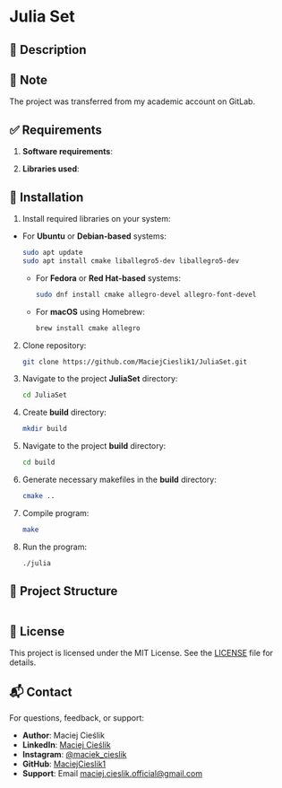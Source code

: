 # Julia Set


## 📜 Description


## 📝 Note

The project was transferred from my academic account on GitLab.

## ✅ Requirements

1. **Software requirements**:


2. **Libraries used**:


## 💾 Installation

1. Install required libraries on your system:
- For **Ubuntu** or **Debian-based** systems:
    ```sh
    sudo apt update
    sudo apt install cmake liballegro5-dev liballegro5-dev
    ```
  - For **Fedora** or **Red Hat-based** systems:
    ```sh
    sudo dnf install cmake allegro-devel allegro-font-devel
    ```
  - For **macOS** using Homebrew:
    ```sh
    brew install cmake allegro
    ```

2. Clone repository:
   ```sh
   git clone https://github.com/MaciejCieslik1/JuliaSet.git
   ```

4. Navigate to the project **JuliaSet** directory:
    ```sh
    cd JuliaSet
    ```

5. Create **build** directory:
    ```sh
    mkdir build
    ```

6. Navigate to the project **build** directory:
    ```sh
    cd build
    ```

7. Generate necessary makefiles in the **build** directory:
    ```sh
    cmake ..
    ```

8. Compile program:
    ```sh
    make
    ```

9. Run the program:
    ```sh
    ./julia
    ```

## 📁 Project Structure

```bash

```

## 📜 License
This project is licensed under the MIT License. See the [LICENSE](https://github.com/MaciejCieslik1/ShipsGame/blob/master/LICENCE) file for details.

## 📬 Contact
For questions, feedback, or support:
- **Author**: Maciej Cieślik
- **LinkedIn**: [Maciej Cieślik](https://www.linkedin.com/in/maciej-cie%C5%9Blik-1ab60a290/)
- **Instagram**: [@maciek_cieslik](https://www.instagram.com/maciek_cieslik)
- **GitHub**: [MaciejCieslik1](https://github.com/MaciejCieslik1)
- **Support**: Email [maciej.cieslik.official@gmail.com](mailto:maciej.cieslik.official@gmail.com)
